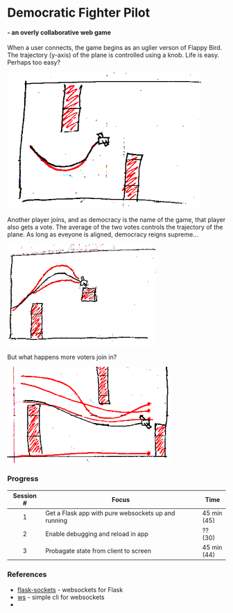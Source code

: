 
# Democratic Fighter Pilot
#### - an overly collaborative web game

When a user connects, the game begins as an uglier verson of Flappy Bird. The trajectory (y-axis) of the plane is controlled using a knob. Life is easy. Perhaps too easy?

![many](doc/one_voters_small.png)

Another player joins, and as democracy is the name of the game, that player also gets a vote. The average of the two votes controls the trajectory of the plane. As long as eveyone is aligned, democracy reigns supreme...

![<main></main>ny](doc/two_voters_small.png)

But what happens more voters join in?

![many](doc/many_voters_small.png)



    
### Progress

| Session # | Focus                                               | Time           |
| :------:  | ---------------------------------------             | ----------     |
| 1         | Get a Flask app with pure websockets up and running | 45 min<br>(45) |
| 2         | Enable debugging and reload in app                  | ?? (30)        |
| 3         | Probagate state from client to screen               | 45 min<br>(44)   |



### References
* [flask-sockets](https://github.com/kennethreitz/flask-sockets) - websockets for Flask
* [ws](https://github.com/hashrocket/ws) - simple cli for websockets 
* 